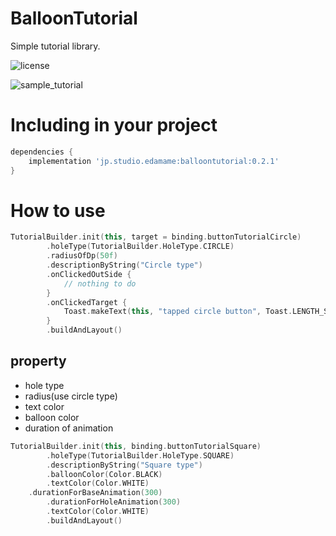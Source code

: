 # BalloonTutorial

Simple tutorial library.

![license](https://img.shields.io/github/license/mashape/apistatus.svg)

![sample_tutorial](https://user-images.githubusercontent.com/1941369/40185507-b8807396-5a2d-11e8-8770-2478da5ddddc.gif)

# Including in your project
```build.gradle
dependencies {
	implementation 'jp.studio.edamame:balloontutorial:0.2.1'
}
```

# How to use
```kotlin
TutorialBuilder.init(this, target = binding.buttonTutorialCircle)
        .holeType(TutorialBuilder.HoleType.CIRCLE)
        .radiusOfDp(50f)
        .descriptionByString("Circle type")
        .onClickedOutSide {
            // nothing to do
        }
        .onClickedTarget {
            Toast.makeText(this, "tapped circle button", Toast.LENGTH_SHORT).show()
        }
        .buildAndLayout()
```

## property
- hole type
- radius(use circle type)
- text color
- balloon color
- duration of animation
```kotlin
TutorialBuilder.init(this, binding.buttonTutorialSquare)
        .holeType(TutorialBuilder.HoleType.SQUARE)
        .descriptionByString("Square type")
        .balloonColor(Color.BLACK)
        .textColor(Color.WHITE)
	.durationForBaseAnimation(300)
        .durationForHoleAnimation(300)
        .textColor(Color.WHITE)
        .buildAndLayout()
```
